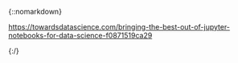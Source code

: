 {::nomarkdown}

https://towardsdatascience.com/bringing-the-best-out-of-jupyter-notebooks-for-data-science-f0871519ca29

{:/}


